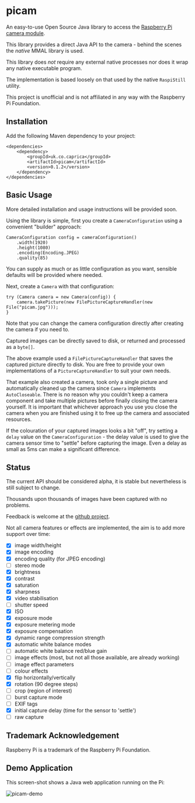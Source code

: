 picam
=====

An easy-to-use Open Source Java library to access the [Raspberry Pi](https://www.raspberrypi.org/)
[camera module](https://www.raspberrypi.org/products/camera-module).

This library provides a direct Java API to the camera - behind the scenes the *native* MMAL
library is used.

This library does *not* require any external native processes nor does it wrap
any native executable program.

The implementation is based loosely on that used by the native `RaspiStill`
utility.

This project is unofficial and is not affiliated in any way with the Raspberry
Pi Foundation.

Installation
------------

Add the following Maven dependency to your project:

    <dependencies>
        <dependency>
            <groupId>uk.co.caprica</groupId>
            <artifactId>picam</artifactId>
            <version>0.1.2</version>
        </dependency>
    </dependencies>

Basic Usage
-----------

More detailed installation and usage instructions will be provided soon.

Using the library is simple, first you create a `CameraConfiguration` using a convenient "builder" approach:

```
CameraConfiguration config = cameraConfiguration()
    .width(1920)
    .height(1080)
    .encoding(Encoding.JPEG)
    .quality(85)
```
You can supply as much or as little configuration as you want, sensible defaults will be provided where needed.

Next, create a `Camera` with that configuration:
```
try (Camera camera = new Camera(config)) {
    camera.takePicture(new FilePictureCaptureHandler(new File("picam.jpg")));
}
```
Note that you can change the camera configuration directly after creating the camera if you need to.

Captured images can be directly saved to disk, or returned and processed as a
`byte[]`.

The above example used a `FilePictureCaptureHandler` that saves the captured picture directly to disk. You are
free to provide your own implementations of a `PictureCaptureHandler` to suit your own needs.

That example also created a camera, took only a single picture and automatically cleaned up the camera since `Camera`
implements `AutoCloseable`. There is no reason why you couldn't keep a camera component and take multiple pictures
before finally closing the camera yourself. It is important that whichever approach you use you close the camera when
you are finished using it to free up the camera and associated resources.

If the colouration of your captured images looks a bit "off", try setting a `delay` value on the `CameraConfiguration` - the
delay value is used to give the camera sensor time to "settle" before capturing the image. Even a delay as small as 5ms can
make a significant difference.

Status
------

The current API should be considered alpha, it is stable but nevertheless is still subject to change.

Thousands upon thousands of images have been captured with no problems.

Feedback is welcome at the [github project](https://github.com/caprica/picam).

Not all camera features or effects are implemented, the aim is to add more
support over time:

- [x] image width/height
- [x] image encoding
- [x] encoding quality (for JPEG encoding)
- [ ] stereo mode
- [x] brightness
- [x] contrast
- [x] saturation
- [x] sharpness
- [x] video stabilisation
- [ ] shutter speed
- [x] ISO
- [x] exposure mode
- [x] exposure metering mode
- [x] exposure compensation
- [x] dynamic range compression strength
- [x] automatic white balance modes
- [ ] automatic white balance red/blue gain
- [ ] image effects (most, but not all those available, are already working)
- [ ] image effect parameters
- [ ] colour effects
- [x] flip horizontally/vertically
- [x] rotation (90 degree steps)
- [ ] crop (region of interest)
- [ ] burst capture mode
- [ ] EXIF tags
- [x] initial capture delay (time for the sensor to 'settle')
- [ ] raw capture

Trademark Acknowledgement
-------------------------

Raspberry Pi is a trademark of the Raspberry Pi Foundation.

Demo Application
----------------

This screen-shot shows a Java web application running on the Pi:

![picam-demo](https://github.com/caprica/picam/raw/master/etc/demo.png "picam-demo")
